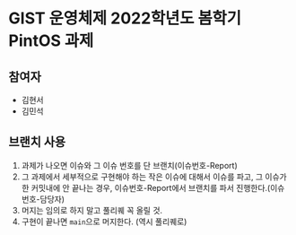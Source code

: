 # GIST 운영체제 2022학년도 봄학기 PintOS 과제

## 참여자

- 김현서
- 김민석

## 브랜치 사용

1. 과제가 나오면 이슈와 그 이슈 번호를 단 브랜치(이슈번호-Report)
2. 그 과제에서 세부적으로 구현해야 하는 작은 이슈에 대해서 이슈를 파고, 그 이슈가 한 커밋내에 안 끝나는 경우, 이슈번호-Report에서 브랜치를 파서 진행한다.(이슈번호-담당자)
3. 머지는 임의로 하지 말고 풀리퀘 꼭 올릴 것.
4. 구현이 끝나면 `main`으로 머지한다. (역시 풀리퀘로)
